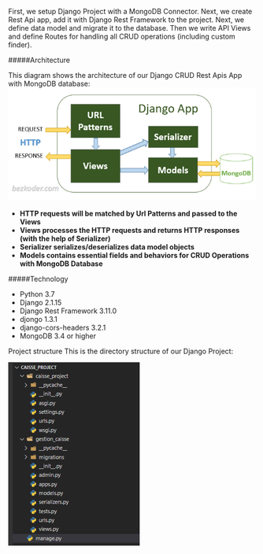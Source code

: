 
First, we setup Django Project with a MongoDB Connector. Next, we create Rest Api app, add it with Django Rest Framework to the project. Next, we define data model and migrate it to the database. Then we write API Views and define Routes for handling all CRUD operations (including custom finder).



#####Architecture

This diagram shows the architecture of our Django CRUD Rest Apis App with MongoDB database:
![alt text](https://github.com/AchrefBenOmrane/DataGenius_gestion_caisse/blob/master/Back_end/django-mongodb-architecture.png?raw=true)
<b>
<ul>
<li>HTTP requests will be matched by Url Patterns and passed to the Views</li>
<li>Views processes the HTTP requests and returns HTTP responses (with the help of Serializer)</li>
<li>Serializer serializes/deserializes data model objects</li>
<li>Models contains essential fields and behaviors for CRUD Operations with MongoDB Database</li>
</ul>
</b>

#####Technology
<ul>
<li>Python 3.7</li>
<li>Django 2.1.15</li>
<li>Django Rest Framework 3.11.0</li>
<li>djongo 1.3.1</li>
<li>django-cors-headers 3.2.1</li>
<li>MongoDB 3.4 or higher</li>
</ul>

Project structure
This is the directory structure of our Django Project:

![alt text](https://github.com/AchrefBenOmrane/DataGenius_gestion_caisse/blob/master/Back_end/Structure.PNG?raw=true)
